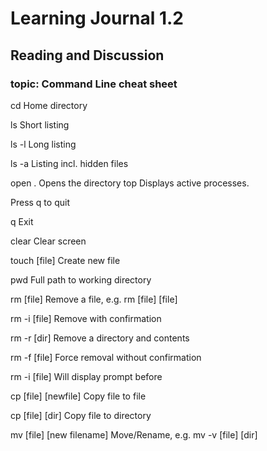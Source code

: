 # Learning Journal 1.2
## Reading and Discussion
### topic: Command Line cheat sheet

cd	Home directory

ls	Short listing

ls -l	Long listing

ls -a	Listing incl. hidden files

open .	Opens the directory
top	Displays active processes.

 Press q to quit

q	Exit

clear	Clear screen

touch [file]	Create new file

pwd	Full path to working directory

rm [file]	Remove a file, e.g. rm [file] [file]

rm -i [file]	Remove with confirmation

rm -r [dir]	Remove a directory and contents

rm -f [file]	Force removal without confirmation

rm -i [file]	Will display prompt before

cp [file] [newfile]	Copy file to file

cp [file] [dir]	Copy file to directory

mv [file] [new filename]	Move/Rename, e.g. mv -v [file] [dir]

